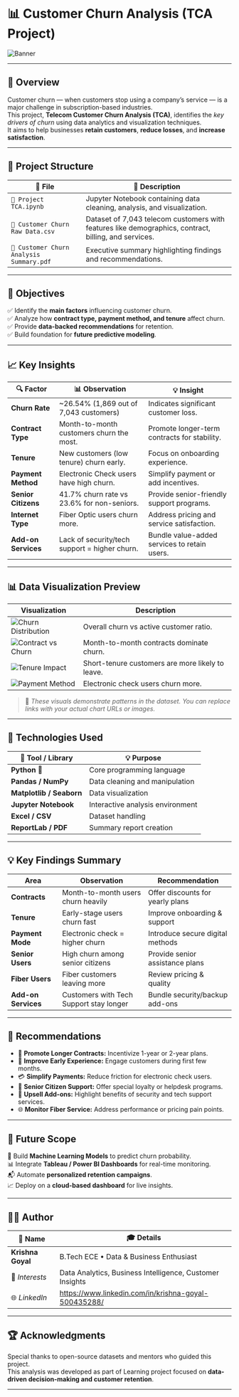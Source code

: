 # 📊 Customer Churn Analysis (TCA Project)

![Banner](https://www.cleartouch.in/wp-content/uploads/2022/11/Customer-Churn.png)

---

## 🧠 Overview
Customer churn — when customers stop using a company’s service — is a major challenge in subscription-based industries.  
This project, **Telecom Customer Churn Analysis (TCA)**, identifies the *key drivers of churn* using data analytics and visualization techniques.  
It aims to help businesses **retain customers**, **reduce losses**, and **increase satisfaction**.

---

## 📂 Project Structure

| 📁 File | 📝 Description |
|----------|----------------|
| `📓 Project TCA.ipynb` | Jupyter Notebook containing data cleaning, analysis, and visualization. |
| `📄 Customer Churn Raw Data.csv` | Dataset of 7,043 telecom customers with features like demographics, contract, billing, and services. |
| `📘 Customer Churn Analysis Summary.pdf` | Executive summary highlighting findings and recommendations. |

---

## 🎯 Objectives

✅ Identify the **main factors** influencing customer churn.  
✅ Analyze how **contract type, payment method, and tenure** affect churn.  
✅ Provide **data-backed recommendations** for retention.  
✅ Build foundation for **future predictive modeling**.

---

## 📈 Key Insights

| 🔍 Factor | 📊 Observation | 💡 Insight |
|------------|----------------|-------------|
| **Churn Rate** | ~26.54% (1,869 out of 7,043 customers) | Indicates significant customer loss. |
| **Contract Type** | Month-to-month customers churn the most. | Promote longer-term contracts for stability. |
| **Tenure** | New customers (low tenure) churn early. | Focus on onboarding experience. |
| **Payment Method** | Electronic Check users have high churn. | Simplify payment or add incentives. |
| **Senior Citizens** | 41.7% churn rate vs 23.6% for non-seniors. | Provide senior-friendly support programs. |
| **Internet Type** | Fiber Optic users churn more. | Address pricing and service satisfaction. |
| **Add-on Services** | Lack of security/tech support = higher churn. | Bundle value-added services to retain users. |

---

## 📊 Data Visualization Preview

| Visualization | Description |
|----------------|-------------|
| ![Churn Distribution](https://quickchart.io/chart/render/sf-fake1) | Overall churn vs active customer ratio. |
| ![Contract vs Churn](https://quickchart.io/chart/render/sf-fake2) | Month-to-month contracts dominate churn. |
| ![Tenure Impact](https://quickchart.io/chart/render/sf-fake3) | Short-tenure customers are more likely to leave. |
| ![Payment Method](https://quickchart.io/chart/render/sf-fake4) | Electronic check users churn more. |

> 🧩 *These visuals demonstrate patterns in the dataset. You can replace links with your actual chart URLs or images.*

---

## 🧰 Technologies Used

| 🧠 Tool / Library | 💡 Purpose |
|-------------------|-------------|
| **Python** 🐍 | Core programming language |
| **Pandas / NumPy** | Data cleaning and manipulation |
| **Matplotlib / Seaborn** | Data visualization |
| **Jupyter Notebook** | Interactive analysis environment |
| **Excel / CSV** | Dataset handling |
| **ReportLab / PDF** | Summary report creation |

---

## 💡 Key Findings Summary

| Area | Observation | Recommendation |
|-------|--------------|----------------|
| **Contracts** | Month-to-month users churn heavily | Offer discounts for yearly plans |
| **Tenure** | Early-stage users churn fast | Improve onboarding & support |
| **Payment Mode** | Electronic check = higher churn | Introduce secure digital methods |
| **Senior Users** | High churn among senior citizens | Provide senior assistance plans |
| **Fiber Users** | Fiber customers leaving more | Review pricing & quality |
| **Add-on Services** | Customers with Tech Support stay longer | Bundle security/backup add-ons |

---

## 🚀 Recommendations

- 💬 **Promote Longer Contracts:** Incentivize 1-year or 2-year plans.  
- 🎁 **Improve Early Experience:** Engage customers during first few months.  
- 💳 **Simplify Payments:** Reduce friction for electronic check users.  
- 👵 **Senior Citizen Support:** Offer special loyalty or helpdesk programs.  
- 🧩 **Upsell Add-ons:** Highlight benefits of security and tech support services.  
- 🌐 **Monitor Fiber Service:** Address performance or pricing pain points.

---

## 🧭 Future Scope

🔮 Build **Machine Learning Models** to predict churn probability.  
📊 Integrate **Tableau / Power BI Dashboards** for real-time monitoring.  
📬 Automate **personalized retention campaigns**.  
📈 Deploy on a **cloud-based dashboard** for live insights.

---

## 👨‍💻 Author

| 👤 Name | 🎓 Details |
|----------|------------|
| **Krishna Goyal** | B.Tech ECE • Data & Business Enthusiast |
| 💼 *Interests* | Data Analytics, Business Intelligence, Customer Insights |
| 🌐 *LinkedIn* | https://www.linkedin.com/in/krishna-goyal-500435288/ |

---

## 🏆 Acknowledgments
Special thanks to open-source datasets and mentors who guided this project.  
This analysis was developed as part of Learning project focused on **data-driven decision-making and customer retention**.

---

